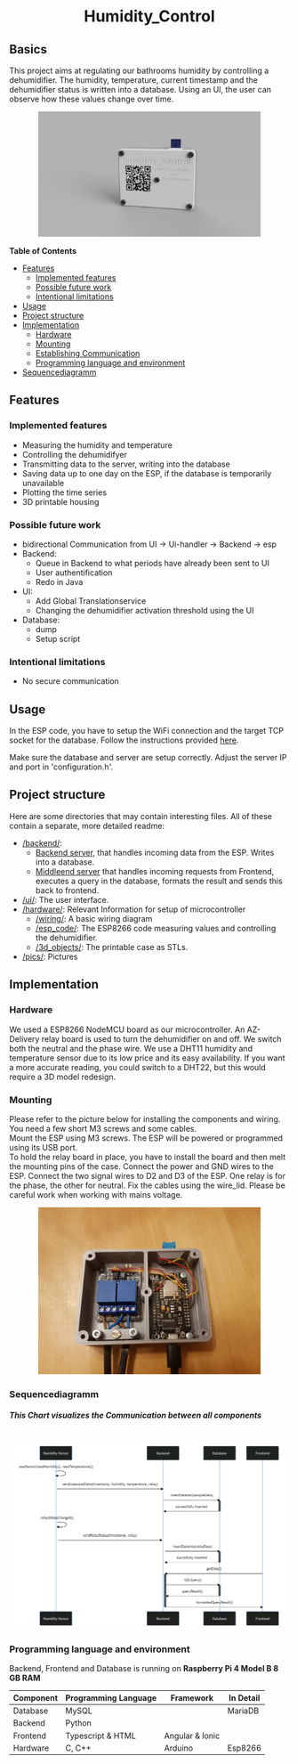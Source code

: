 
<h1 align="center">
    Humidity_Control
</h1>

## Basics
This project aims at regulating our bathrooms humidity by controlling a dehumidifier. 
The humidity, temperature, current timestamp and the dehumidifier status is written into a database.
Using an UI, the user can observe how these values change over time.

<p align="center">
  <img src="./pics/case_rendering.png" width="400">
</p>

<!-- START doctoc generated TOC please keep comment here to allow auto update -->
<!-- DON'T EDIT THIS SECTION, INSTEAD RE-RUN doctoc TO UPDATE -->

**Table of Contents**
  - [Features](#features)
    - [Implemented features](#implemented-features)
    - [Possible future work](#possible-future-work)
    - [Intentional limitations](#intentional-limitations)
  - [Usage](#usage)
  - [Project structure](#project-structure)
  - [Implementation](#implementation)
    - [Hardware](#hardware)
    - [Mounting](#mounting)
    - [Establishing Communication](#sequencediagramm)
    - [Programming language and environment](#programming-language-and-environment)
  - [Sequencediagramm](#sequencediagramm)

<!-- END doctoc generated TOC please keep comment here to allow auto update -->


## Features
### Implemented features
* Measuring the humidity and temperature
* Controlling the dehumidifyer
* Transmitting data to the server, writing into the database
* Saving data up to one day on the ESP, if the database is temporarily unavailable
* Plotting the time series
* 3D printable housing
### Possible future work
* bidirectional Communication from UI -> Ui-handler -> Backend -> esp
* Backend: 
  * Queue in Backend to what periods have already been sent to UI
  * User authentification
  * Redo in Java
* UI: 
  * Add Global Translationservice
  * Changing the dehumidifier activation threshold using the UI
* Database:
  * dump
  * Setup script
### Intentional limitations
* No secure communication

## Usage
In the ESP code, you have to setup the WiFi connection and the target TCP socket for the database. Follow the instructions provided [here](hardware/esp_code/src/README.md).

Make sure the database and server are setup correctly. Adjust the server IP and port in 'configuration.h'.


## Project structure
Here are some directories that may contain interesting files. All of these contain a separate, more detailed readme:
* [/backend/](backend/README.md):
    - [Backend server](backend/backendServer.py), that handles incoming data from the ESP. Writes into a database.
    - [Middleend server](backend/middleEndServer.py) that handles incoming requests from Frontend, executes a query in the database, formats the result and sends this back to frontend.
* [/ui/](ui/README.md): The user interface.
* [/hardware/](hardware/README.md): Relevant Information for setup of microcontroller
    * [/wiring/](hardware/wiring/README.md): A basic wiring diagram
    * [/esp_code/](hardware/esp_code/): The ESP8266 code measuring values and controlling the dehumidifier.
    * [/3d_objects/](hardware/3d_objects/README.md): The printable case as STLs.
* [/pics/](pics/): Pictures


## Implementation
### Hardware
We used a ESP8266 NodeMCU board as our microcontroller. An AZ-Delivery relay board is used to turn the dehumidifier on and off. We switch both the neutral and the phase wire. We use a DHT11 humidity and temperature sensor due to its low price and its easy availability. If you want a more accurate reading, you could switch to a DHT22, but this would require a 3D model redesign.  

### Mounting
Please refer to the picture below for installing the components and wiring. You need a few short M3 screws and some cables.  
Mount the ESP using M3 screws. The ESP will be powered or programmed using its USB port.  
To hold the relay board in place, you have to install the board and then melt the mounting pins of the case. Connect the power and GND wires to the ESP. Connect the two signal wires to D2 and D3 of the ESP. One relay is for the phase, the other for neutral. Fix the cables using the wire_lid. Please be careful work when working with mains voltage.

<p align="center">
  <img src="pics/hum_control_open.jpg" width="400">
</p>

### Sequencediagramm
##### This Chart visualizes the Communication between all components
\
 ![Installed hardware.](./pics/sequence_diagram.png "Installed hardware.")


### Programming language and environment

Backend, Frontend and Database is running on
**Raspberry Pi 4 Model B 8 GB RAM**

| Component | Programming Language | Framework | In Detail 
| --- | ----------- | --------- | ------- |
| Database | MySQL | |MariaDB
| Backend | Python
| Frontend | Typescript & HTML | Angular & Ionic
| Hardware | C, C++ | Arduino |Esp8266